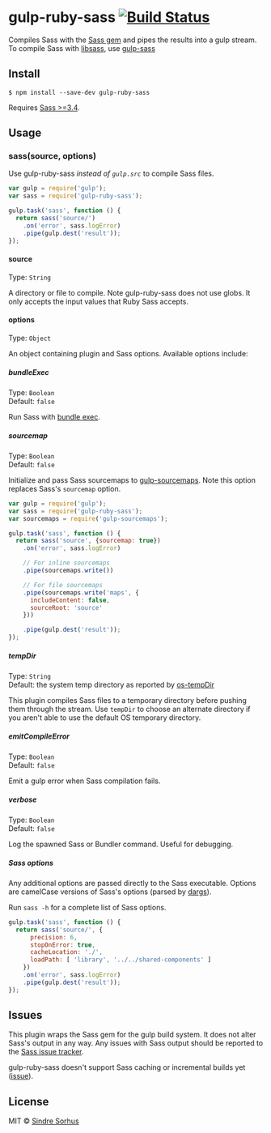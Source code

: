 # gulp-ruby-sass [![Build Status](https://travis-ci.org/sindresorhus/gulp-ruby-sass.svg?branch=master)](https://travis-ci.org/sindresorhus/gulp-ruby-sass)

Compiles Sass with the [Sass gem](http://sass-lang.com/install) and pipes the results into a gulp stream.  
To compile Sass with [libsass](http://libsass.org/), use [gulp-sass](https://github.com/dlmanning/gulp-sass)

## Install

```
$ npm install --save-dev gulp-ruby-sass
```

Requires [Sass >=3.4](http://sass-lang.com/install).

## Usage

### sass(source, options)

Use gulp-ruby-sass *instead of `gulp.src`* to compile Sass files.

```js
var gulp = require('gulp');
var sass = require('gulp-ruby-sass');

gulp.task('sass', function () {
  return sass('source/')
    .on('error', sass.logError)
    .pipe(gulp.dest('result'));
});
```

#### source

Type: `String`

A directory or file to compile. Note gulp-ruby-sass does not use globs. It only accepts the input values that Ruby Sass accepts.

#### options

Type: `Object`

An object containing plugin and Sass options. Available options include:

##### bundleExec

Type: `Boolean`  
Default: `false`

Run Sass with [bundle exec](http://gembundler.com/man/bundle-exec.1.html).

##### sourcemap

Type: `Boolean`  
Default: `false`

Initialize and pass Sass sourcemaps to [gulp-sourcemaps](https://github.com/floridoo/gulp-sourcemaps). Note this option replaces Sass's `sourcemap` option.

```js
var gulp = require('gulp');
var sass = require('gulp-ruby-sass');
var sourcemaps = require('gulp-sourcemaps');

gulp.task('sass', function () {
  return sass('source', {sourcemap: true})
    .on('error', sass.logError)

    // For inline sourcemaps
    .pipe(sourcemaps.write())

    // For file sourcemaps
    .pipe(sourcemaps.write('maps', {
      includeContent: false,
      sourceRoot: 'source'
    }))

    .pipe(gulp.dest('result'));
});
```

##### tempDir

Type: `String`  
Default: the system temp directory as reported by [os-tempDir](https://github.com/sindresorhus/os-tmpdir)

This plugin compiles Sass files to a temporary directory before pushing them through the stream. Use `tempDir` to choose an alternate directory if you aren't able to use the default OS temporary directory.

##### emitCompileError

Type: `Boolean`  
Default: `false`

Emit a gulp error when Sass compilation fails.

##### verbose

Type: `Boolean`  
Default: `false`

Log the spawned Sass or Bundler command. Useful for debugging.

##### Sass options

Any additional options are passed directly to the Sass executable. Options are camelCase versions of Sass's options (parsed by [dargs](https://github.com/sindresorhus/dargs)).

Run `sass -h` for a complete list of Sass options.

```js
gulp.task('sass', function () {
  return sass('source/', {
      precision: 6,
      stopOnError: true,
      cacheLocation: './',
      loadPath: [ 'library', '../../shared-components' ]
    })
    .on('error', sass.logError)
    .pipe(gulp.dest('result'));
});
```

## Issues

This plugin wraps the Sass gem for the gulp build system. It does not alter Sass's output in any way. Any issues with Sass output should be reported to the [Sass issue tracker](https://github.com/sass/sass/issues).

gulp-ruby-sass doesn't support Sass caching or incremental builds yet ([issue](https://github.com/sindresorhus/gulp-ruby-sass/issues/111)).

## License

MIT © [Sindre Sorhus](http://sindresorhus.com)
